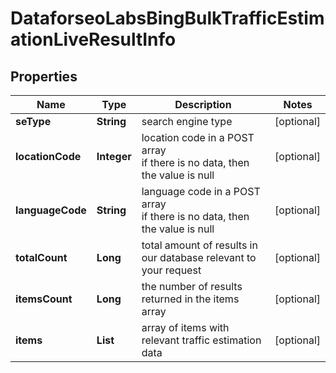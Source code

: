 # DataforseoLabsBingBulkTrafficEstimationLiveResultInfo


## Properties

| Name | Type | Description | Notes |
|------------ | ------------- | ------------- | -------------|
**seType** | **String** | search engine type |[optional]|
**locationCode** | **Integer** | location code in a POST array<br>if there is no data, then the value is null |[optional]|
**languageCode** | **String** | language code in a POST array<br>if there is no data, then the value is null |[optional]|
**totalCount** | **Long** | total amount of results in our database relevant to your request |[optional]|
**itemsCount** | **Long** | the number of results returned in the items array |[optional]|
**items** | **List<DataforseoLabsBingBulkTrafficEstimationLiveItem>** | array of items with relevant traffic estimation data |[optional]|